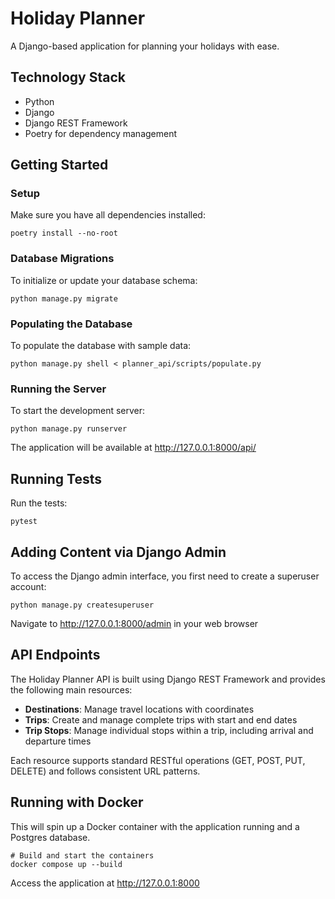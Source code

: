 # Holiday Planner

A Django-based application for planning your holidays with ease.

## Technology Stack

- Python
- Django
- Django REST Framework
- Poetry for dependency management

## Getting Started

### Setup

Make sure you have all dependencies installed:
```
poetry install --no-root
```

### Database Migrations

To initialize or update your database schema:
```
python manage.py migrate
```

### Populating the Database

To populate the database with sample data:
```
python manage.py shell < planner_api/scripts/populate.py
```

### Running the Server

To start the development server:
```
python manage.py runserver
```

The application will be available at http://127.0.0.1:8000/api/

## Running Tests

Run the tests:
```
pytest
```

## Adding Content via Django Admin

To access the Django admin interface, you first need to create a superuser account:

```
python manage.py createsuperuser
```

Navigate to http://127.0.0.1:8000/admin in your web browser

## API Endpoints

The Holiday Planner API is built using Django REST Framework and provides the following main resources:

- **Destinations**: Manage travel locations with coordinates
- **Trips**: Create and manage complete trips with start and end dates
- **Trip Stops**: Manage individual stops within a trip, including arrival and departure times

Each resource supports standard RESTful operations (GET, POST, PUT, DELETE) and follows consistent URL patterns.


## Running with Docker

This will spin up a Docker container with the application running and a Postgres database.

```
# Build and start the containers
docker compose up --build
```

Access the application at http://127.0.0.1:8000
